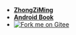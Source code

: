 * [**ZhongZiMing**](https://zzming.cn)
* [**Android Book**](https://zhongziming.gitee.io/android-book)
* [![Fork me on Gitee](https://gitee.com/zhongziming/nodebook/widgets/widget_5.svg?color=36ab61)](https://gitee.com/zhongziming/nodebook)